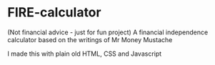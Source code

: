 # FIRE-calculator

(Not financial advice - just for fun project) 
A financial independence calculator based on the writings of Mr Money Mustache

I made this with plain old HTML, CSS and Javascript
